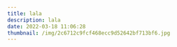 ```yaml
---
title: lala
description: lala
date: 2022-03-18 11:06:28
thumbnail: /img/2c6712c9fcf468ecc9d52642bf713bf6.jpg
---
```

